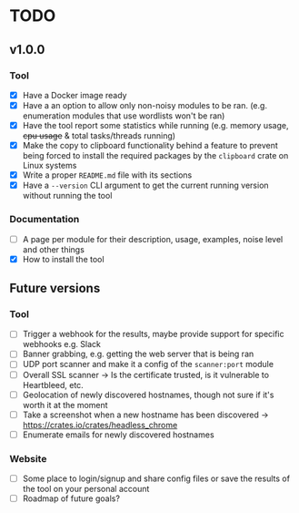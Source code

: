 # TODO

## v1.0.0

### Tool
- [X] Have a Docker image ready
- [X] Have a an option to allow only non-noisy modules to be ran. (e.g. enumeration modules that use wordlists won't be ran)
- [X] Have the tool report some statistics while running (e.g. memory usage, ~~cpu usage~~ & total tasks/threads running)
- [X] Make the copy to clipboard functionality behind a feature to prevent being forced to install the required packages by the `clipboard` crate on Linux systems
- [X] Write a proper `README.md` file with its sections
- [X] Have a `--version` CLI argument to get the current running version without running the tool

### Documentation
- [ ] A page per module for their description, usage, examples, noise level and other things
- [X] How to install the tool

## Future versions

### Tool
- [ ] Trigger a webhook for the results, maybe provide support for specific webhooks e.g. Slack
- [ ] Banner grabbing, e.g. getting the web server that is being ran
- [ ] UDP port scanner and make it a config of the `scanner:port` module
- [ ] Overall SSL scanner -> Is the certificate trusted, is it vulnerable to Heartbleed, etc.
- [ ] Geolocation of newly discovered hostnames, though not sure if it's worth it at the moment
- [ ] Take a screenshot when a new hostname has been discovered -> https://crates.io/crates/headless_chrome
- [ ] Enumerate emails for newly discovered hostnames

### Website
- [ ] Some place to login/signup and share config files or save the results of the tool on your personal account
- [ ] Roadmap of future goals?
